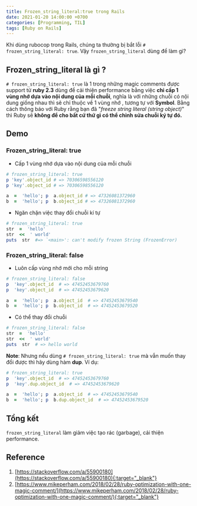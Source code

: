 ```yaml
---
title: Frozen_string_literal:true trong Rails
date: 2021-01-20 14:00:00 +0700
categories: [Programming, TIL]
tags: [Ruby on Rails]
---
```


Khi dùng rubocop trong Rails, chúng ta thường bị bắt lỗi `# frozen_string_literal: true`. Vậy `frozen_string_literal` dùng để làm gì?

## Frozen_string_literal là gì ?
`# frozen_string_literal: true` là 1 trong những magic comments được support từ **ruby 2.3** dùng để cải thiện performance bằng việc **chỉ cấp 1 vùng nhớ dựa vào nội dung của mỗi chuỗi**, nghĩa là với những chuỗi có nội dung giống nhau thì sẽ chỉ thuộc về 1 vùng nhớ , tương tự với **Symbol**. Bằng cách thông báo với Ruby rằng bạn đã "*freeze string literal (string object)*" thì Ruby sẽ **không để cho bất cứ thứ gì có thể chỉnh sửa chuỗi ký tự đó.**

## Demo
### Frozen_string_literal: true

 - Cấp 1 vùng nhớ dựa vào nội dung của mỗi chuỗi

```ruby
# frozen_string_literal: true
p 'key'.object_id # => 70306598556120
p 'key'.object_id # => 70306598556120

a  =  'hello'; p  a.object_id # => 47326081372960
b  =  'hello'; p  b.object_id # => 47326081372960
```

 - Ngăn chặn việc thay đổi chuỗi kí tự

```ruby
# frozen_string_literal: true
str  =  'hello'
str  <<  ' world'
puts  str  #=> `<main>': can't modify frozen String (FrozenError)
```

### Frozen_string_literal: false

 - Luôn cấp vùng nhớ mới cho mỗi string


```ruby
# frozen_string_literal: false
p  'key'.object_id  # => 47452453679760
p  'key'.object_id  # => 47452453679620

a  =  'hello'; p  a.object_id  # => 47452453679540
b  =  'hello'; p  b.object_id  # => 47452453679520
```


 - Có thể thay đổi chuỗi


```ruby
# frozen_string_literal: false
str  =  'hello'
str  <<  ' world'
puts  str  # => hello world
```

**Note**:
Nhưng nếu dùng `# frozen_string_literal: true` mà vẫn muốn thay đổi được thì hãy dùng hàm **dup**. Ví dụ:

```ruby
# frozen_string_literal: true
p  'key'.object_id  # => 47452453679760
p  'key'.dup.object_id  # => 47452453679620

a  =  'hello'; p  a.object_id  # => 47452453679540
b  =  'hello'; p  b.dup.object_id  # => 47452453679520
```

## Tổng kết
`frozen_string_literal` làm giảm việc tạo rác (garbage), cải thiện performance.


## Reference

 1. [https://stackoverflow.com/a/55900180](https://stackoverflow.com/a/55900180){:target="_blank"}
 2. [https://www.mikeperham.com/2018/02/28/ruby-optimization-with-one-magic-comment/](https://www.mikeperham.com/2018/02/28/ruby-optimization-with-one-magic-comment/){:target="_blank"}
